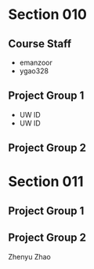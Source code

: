# Section 010

## Course Staff

   * emanzoor
   * ygao328

## Project Group 1

   * UW ID
   * UW ID

## Project Group 2

# Section 011

## Project Group 1

## Project Group 2
Zhenyu Zhao
